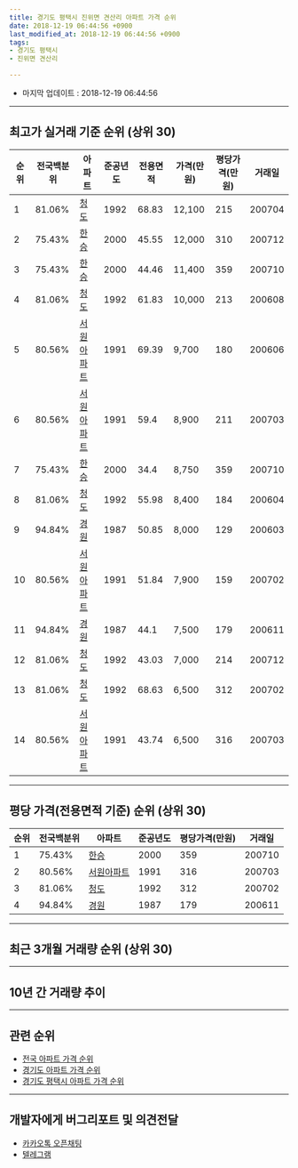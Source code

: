 ```yaml
---
title: 경기도 평택시 진위면 견산리 아파트 가격 순위
date: 2018-12-19 06:44:56 +0900
last_modified_at: 2018-12-19 06:44:56 +0900
tags:
- 경기도 평택시
- 진위면 견산리

---
```


* 마지막 업데이트 : 2018-12-19 06:44:56

---

## 최고가 실거래 기준 순위 (상위 30)


|순위|전국백분위|아파트|준공년도|전용면적|가격(만원)|평당가격(만원)|거래일|
|---|---|---|---|---|---|---|---|
|1|81.06%|[청도](https://search.naver.com/search.naver?query=%EA%B2%BD%EA%B8%B0%EB%8F%84+%ED%8F%89%ED%83%9D%EC%8B%9C+%EC%A7%84%EC%9C%84%EB%A9%B4+%EA%B2%AC%EC%82%B0%EB%A6%AC+%EC%B2%AD%EB%8F%84)|1992|68.83|12,100|215|200704|
|2|75.43%|[한승](https://search.naver.com/search.naver?query=%EA%B2%BD%EA%B8%B0%EB%8F%84+%ED%8F%89%ED%83%9D%EC%8B%9C+%EC%A7%84%EC%9C%84%EB%A9%B4+%EA%B2%AC%EC%82%B0%EB%A6%AC+%ED%95%9C%EC%8A%B9)|2000|45.55|12,000|310|200712|
|3|75.43%|[한승](https://search.naver.com/search.naver?query=%EA%B2%BD%EA%B8%B0%EB%8F%84+%ED%8F%89%ED%83%9D%EC%8B%9C+%EC%A7%84%EC%9C%84%EB%A9%B4+%EA%B2%AC%EC%82%B0%EB%A6%AC+%ED%95%9C%EC%8A%B9)|2000|44.46|11,400|359|200710|
|4|81.06%|[청도](https://search.naver.com/search.naver?query=%EA%B2%BD%EA%B8%B0%EB%8F%84+%ED%8F%89%ED%83%9D%EC%8B%9C+%EC%A7%84%EC%9C%84%EB%A9%B4+%EA%B2%AC%EC%82%B0%EB%A6%AC+%EC%B2%AD%EB%8F%84)|1992|61.83|10,000|213|200608|
|5|80.56%|[서원아파트](https://search.naver.com/search.naver?query=%EA%B2%BD%EA%B8%B0%EB%8F%84+%ED%8F%89%ED%83%9D%EC%8B%9C+%EC%A7%84%EC%9C%84%EB%A9%B4+%EA%B2%AC%EC%82%B0%EB%A6%AC+%EC%84%9C%EC%9B%90%EC%95%84%ED%8C%8C%ED%8A%B8)|1991|69.39|9,700|180|200606|
|6|80.56%|[서원아파트](https://search.naver.com/search.naver?query=%EA%B2%BD%EA%B8%B0%EB%8F%84+%ED%8F%89%ED%83%9D%EC%8B%9C+%EC%A7%84%EC%9C%84%EB%A9%B4+%EA%B2%AC%EC%82%B0%EB%A6%AC+%EC%84%9C%EC%9B%90%EC%95%84%ED%8C%8C%ED%8A%B8)|1991|59.4|8,900|211|200703|
|7|75.43%|[한승](https://search.naver.com/search.naver?query=%EA%B2%BD%EA%B8%B0%EB%8F%84+%ED%8F%89%ED%83%9D%EC%8B%9C+%EC%A7%84%EC%9C%84%EB%A9%B4+%EA%B2%AC%EC%82%B0%EB%A6%AC+%ED%95%9C%EC%8A%B9)|2000|34.4|8,750|359|200710|
|8|81.06%|[청도](https://search.naver.com/search.naver?query=%EA%B2%BD%EA%B8%B0%EB%8F%84+%ED%8F%89%ED%83%9D%EC%8B%9C+%EC%A7%84%EC%9C%84%EB%A9%B4+%EA%B2%AC%EC%82%B0%EB%A6%AC+%EC%B2%AD%EB%8F%84)|1992|55.98|8,400|184|200604|
|9|94.84%|[경원](https://search.naver.com/search.naver?query=%EA%B2%BD%EA%B8%B0%EB%8F%84+%ED%8F%89%ED%83%9D%EC%8B%9C+%EC%A7%84%EC%9C%84%EB%A9%B4+%EA%B2%AC%EC%82%B0%EB%A6%AC+%EA%B2%BD%EC%9B%90)|1987|50.85|8,000|129|200603|
|10|80.56%|[서원아파트](https://search.naver.com/search.naver?query=%EA%B2%BD%EA%B8%B0%EB%8F%84+%ED%8F%89%ED%83%9D%EC%8B%9C+%EC%A7%84%EC%9C%84%EB%A9%B4+%EA%B2%AC%EC%82%B0%EB%A6%AC+%EC%84%9C%EC%9B%90%EC%95%84%ED%8C%8C%ED%8A%B8)|1991|51.84|7,900|159|200702|
|11|94.84%|[경원](https://search.naver.com/search.naver?query=%EA%B2%BD%EA%B8%B0%EB%8F%84+%ED%8F%89%ED%83%9D%EC%8B%9C+%EC%A7%84%EC%9C%84%EB%A9%B4+%EA%B2%AC%EC%82%B0%EB%A6%AC+%EA%B2%BD%EC%9B%90)|1987|44.1|7,500|179|200611|
|12|81.06%|[청도](https://search.naver.com/search.naver?query=%EA%B2%BD%EA%B8%B0%EB%8F%84+%ED%8F%89%ED%83%9D%EC%8B%9C+%EC%A7%84%EC%9C%84%EB%A9%B4+%EA%B2%AC%EC%82%B0%EB%A6%AC+%EC%B2%AD%EB%8F%84)|1992|43.03|7,000|214|200712|
|13|81.06%|[청도](https://search.naver.com/search.naver?query=%EA%B2%BD%EA%B8%B0%EB%8F%84+%ED%8F%89%ED%83%9D%EC%8B%9C+%EC%A7%84%EC%9C%84%EB%A9%B4+%EA%B2%AC%EC%82%B0%EB%A6%AC+%EC%B2%AD%EB%8F%84)|1992|68.63|6,500|312|200702|
|14|80.56%|[서원아파트](https://search.naver.com/search.naver?query=%EA%B2%BD%EA%B8%B0%EB%8F%84+%ED%8F%89%ED%83%9D%EC%8B%9C+%EC%A7%84%EC%9C%84%EB%A9%B4+%EA%B2%AC%EC%82%B0%EB%A6%AC+%EC%84%9C%EC%9B%90%EC%95%84%ED%8C%8C%ED%8A%B8)|1991|43.74|6,500|316|200703|


---

## 평당 가격(전용면적 기준) 순위 (상위 30)


|순위|전국백분위|아파트|준공년도|평당가격(만원)|거래일|
|---|---|---|---|---|---|
|1|75.43%|[한승](https://search.naver.com/search.naver?query=%EA%B2%BD%EA%B8%B0%EB%8F%84+%ED%8F%89%ED%83%9D%EC%8B%9C+%EC%A7%84%EC%9C%84%EB%A9%B4+%EA%B2%AC%EC%82%B0%EB%A6%AC+%ED%95%9C%EC%8A%B9)|2000|359|200710|
|2|80.56%|[서원아파트](https://search.naver.com/search.naver?query=%EA%B2%BD%EA%B8%B0%EB%8F%84+%ED%8F%89%ED%83%9D%EC%8B%9C+%EC%A7%84%EC%9C%84%EB%A9%B4+%EA%B2%AC%EC%82%B0%EB%A6%AC+%EC%84%9C%EC%9B%90%EC%95%84%ED%8C%8C%ED%8A%B8)|1991|316|200703|
|3|81.06%|[청도](https://search.naver.com/search.naver?query=%EA%B2%BD%EA%B8%B0%EB%8F%84+%ED%8F%89%ED%83%9D%EC%8B%9C+%EC%A7%84%EC%9C%84%EB%A9%B4+%EA%B2%AC%EC%82%B0%EB%A6%AC+%EC%B2%AD%EB%8F%84)|1992|312|200702|
|4|94.84%|[경원](https://search.naver.com/search.naver?query=%EA%B2%BD%EA%B8%B0%EB%8F%84+%ED%8F%89%ED%83%9D%EC%8B%9C+%EC%A7%84%EC%9C%84%EB%A9%B4+%EA%B2%AC%EC%82%B0%EB%A6%AC+%EA%B2%BD%EC%9B%90)|1987|179|200611|


---

## 최근 3개월 거래량 순위 (상위 30)


<div style="width:100%;">
    <canvas id="deal_count_ranking" height="250"></canvas>
</div>


<script>
new Chart(document.getElementById("deal_count_ranking"), {
    type: 'horizontalBar',
    data: {
        labels: ['한승', '경원', '서원아파트'],
        datasets: [{
            label: '실거래 수',
            data: [3, 1, 1],
            borderColor: "rgba(255, 0, 128, 1)",
            backgroundColor: "rgba(255, 0, 128, 0.5)",
            fill: false,
        }]
    },
    options: {
        responsive: true,
        title: {
            display: true,
            text: '최근 3개월 거래량 순위'
        },
        tooltips: {
            mode: 'index',
            intersect: false,
            callbacks: {
                title: function(tooltipItems, data) {
                    return "실거래 수:";
                },
                label: function(tooltipItem, data) {
                    return data.labels[tooltipItem.index] + ": " + tooltipItem.xLabel;
                }
            }
        },
        hover: {
            mode: 'nearest',
            intersect: true
        },
        scales: {
            xAxes: [{
                display: true,
                scaleLabel: {
                    display: true,
                    labelString: '실거래 수'
                },
                ticks: {
                    suggestedMin: 0,
                }
            }],
            yAxes: [{
                display: true,
                ticks: {
                    autoSkip: false,
                    callback: function(value, index, values) {
                        if (value.length > 15)
                            return value.substr(0, 13) + "...";
                        else
                            return value;
                    }
                },
                scaleLabel: {
                    display: false,
                }
            }]
        }
    }
});

</script>


---

## 10년 간 거래량 추이


<div style="width:100%;">
    <canvas id="deal_progress" height="250"></canvas>
</div>

<script>
new Chart(document.getElementById("deal_progress"), {
    type: 'line',
    data: {
        labels: ['200812','200901','200902','200903','200904','200905','200906','200907','200908','200909','200910','200911','200912','201001','201002','201003','201004','201005','201006','201007','201008','201009','201010','201011','201012','201101','201102','201103','201104','201105','201106','201107','201108','201109','201110','201111','201112','201201','201202','201203','201204','201205','201206','201207','201208','201209','201210','201211','201212','201301','201302','201303','201304','201305','201306','201307','201308','201309','201310','201311','201312','201401','201402','201403','201404','201405','201406','201407','201408','201409','201410','201411','201412','201501','201502','201503','201504','201505','201506','201507','201508','201509','201510','201511','201512','201601','201602','201603','201604','201605','201606','201607','201608','201609','201610','201611','201612','201701','201702','201703','201704','201705','201706','201707','201708','201709','201710','201711','201712','201801','201802','201803','201804','201805','201806','201807','201808','201809','201810','201811','201812'],
        datasets: [{
            label: '실거래 수',
            pointRadius: 1,
            data: [2, 2, 3, 2, 5, 6, 6, 8, 4, 7, 10, 3, 4, 6, 5, 7, 14, 11, 12, 13, 6, 8, 14, 5, 6, 10, 11, 11, 13, 8, 6, 9, 14, 14, 17, 8, 7, 7, 12, 10, 4, 6, 5, 5, 6, 7, 7, 8, 4, 2, 4, 13, 19, 9, 5, 8, 6, 5, 5, 2, 2, 7, 2, 9, 6, 7, 7, 7, 9, 9, 15, 6, 9, 10, 14, 20, 9, 10, 6, 8, 4, 8, 14, 8, 4, 5, 7, 13, 10, 12, 7, 14, 10, 5, 6, 6, 4, 2, 3, 11, 6, 7, 11, 5, 13, 8, 7, 2, 3, 2, 3, 5, 3, 4, 4, 3, 4, 4, 4, 1, 0],
            borderColor: "rgba(255, 201, 14, 1)",
            backgroundColor: "rgba(255, 201, 14, 0.5)",
            fill: true,
        }]
    },
    options: {
        responsive: true,
        title: {
            display: true,
            text: '10년간 거래량 추이'
        },
        tooltips: {
            mode: 'index',
            intersect: false,
        },
        hover: {
            mode: 'nearest',
            intersect: true
        },
        scales: {
            xAxes: [{
                display: true,
                scaleLabel: {
                    display: true,
                    labelString: '년/월'
                }
            }],
            yAxes: [{
                display: true,
                ticks: {
                    suggestedMin: 0,
                },
                scaleLabel: {
                    display: true,
                    labelString: '실거래 수'
                }
            }]
        }
    }
});

</script>


---

## 관련 순위

- [전국 아파트 가격 순위](https://inasie.github.io/apt-ranking/전국)
- [경기도 아파트 가격 순위](https://inasie.github.io/apt-ranking/경기도)
- [경기도 평택시 아파트 가격 순위](https://inasie.github.io/apt-ranking/경기도-평택시)


---

## 개발자에게 버그리포트 및 의견전달

- [카카오톡 오픈채팅](https://open.kakao.com/o/gLJUAP4)
- [텔레그램](https://t.me/inasie)

